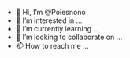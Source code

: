 - 👋 Hi, I’m @Poiesnono
- 👀 I’m interested in ...
- 🌱 I’m currently learning ...
- 💞️ I’m looking to collaborate on ...
- 📫 How to reach me ...

<!---
Poiesnono/Poiesnono is a ✨ special ✨ repository because its `README.md` (this file) appears on your GitHub profile.
You can click the Preview link to take a look at your changes.
--->
